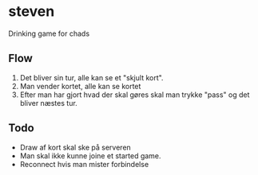 # steven

Drinking game for chads


## Flow
1. Det bliver sin tur, alle kan se et "skjult kort".
2. Man vender kortet, alle kan se kortet
3. Efter man har gjort hvad der skal gøres skal man trykke "pass" og det bliver næstes tur.

## Todo


- Draw af kort skal ske på serveren
- Man skal ikke kunne joine et started game.
- Reconnect hvis man mister forbindelse


